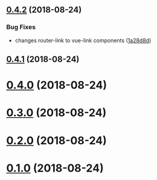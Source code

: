 <a name="0.4.2"></a>
## [0.4.2](https://github.com/fontana-regional-library/feathers-design-system/compare/v0.4.1...v0.4.2) (2018-08-24)


### Bug Fixes

* changes router-link to vue-link components ([1a28d8d](https://github.com/fontana-regional-library/feathers-design-system/commit/1a28d8d))



<a name="0.4.1"></a>
## [0.4.1](https://github.com/fontana-regional-library/feathers-design-system/compare/v0.4.0...v0.4.1) (2018-08-24)



<a name="0.4.0"></a>
# [0.4.0](https://github.com/fontana-regional-library/feathers-design-system/compare/v0.3.0...v0.4.0) (2018-08-24)



<a name="0.3.0"></a>
# [0.3.0](https://github.com/fontana-regional-library/feathers-design-system/compare/v0.2.0...v0.3.0) (2018-08-24)



<a name="0.2.0"></a>
# [0.2.0](https://github.com/fontana-regional-library/feathers-design-system/compare/v0.1.0...v0.2.0) (2018-08-24)

<a name="0.1.0"></a>
# [0.1.0](https://github.com/fontana-regional-library/feathers-design-system/compare/v0.0.13...v0.1.0) (2018-08-24)



